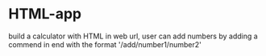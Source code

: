 # HTML-app
build a calculator with HTML
in web url, user can add numbers by adding a commend in end with the format '/add/number1/number2'
